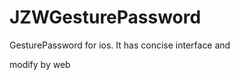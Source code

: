 JZWGesturePassword
==================

GesturePassword for ios. It has concise interface and

modify by web
